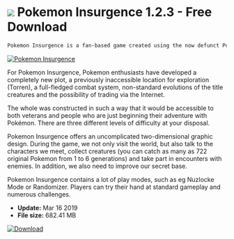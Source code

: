 # ![](https://cdn.softexe.net/static/icon/1/pokemon-insurgence-8937.png) Pokemon Insurgence 1.2.3 - Free Download

```sh
Pokemon Insurgence is a fan-based game created using the now defunct Pokemon Essentials, which was disabled in 2018 by Nintendo.
```
[![Pokemon Insurgence](https://gallery.dpcdn.pl/imgc/Tools/90219/g_-_420x350_1.5_-_xc07726ad-abde-411a-927f-0b3cd79614a8.jpg)](https://softexe.net/win/games-entertainment/adventure/pokemon-insurgence:hacg.html)

For Pokemon Insurgence, Pokemon enthusiasts have developed a completely new plot, a previously inaccessible location for exploration (Torren), a full-fledged combat system, non-standard evolutions of the title creatures and the possibility of trading via the Internet.
 
 The whole was constructed in such a way that it would be accessible to both veterans and people who are just beginning their adventure with Pokémon. There are three different levels of difficulty at your disposal.
 
 Pokemon Insurgence offers an uncomplicated two-dimensional graphic design. During the game, we not only visit the world, but also talk to the characters we meet, collect creatures (you can catch as many as 722 original Pokemon from 1 to 6 generations) and take part in encounters with enemies. In addition, we also need to improve our secret base.
 
 Pokemon Insurgence contains a lot of play modes, such as eg Nuzlocke Mode or Randomizer. Players can try their hand at standard gameplay and numerous challenges.


- **Update:** Mar 16 2019
- **File size:** 682.41 MB

[![Download](https://cdn.softexe.net/static/img/download.png)](https://softexe.net/win/games-entertainment/adventure/pokemon-insurgence:hacg.html)

